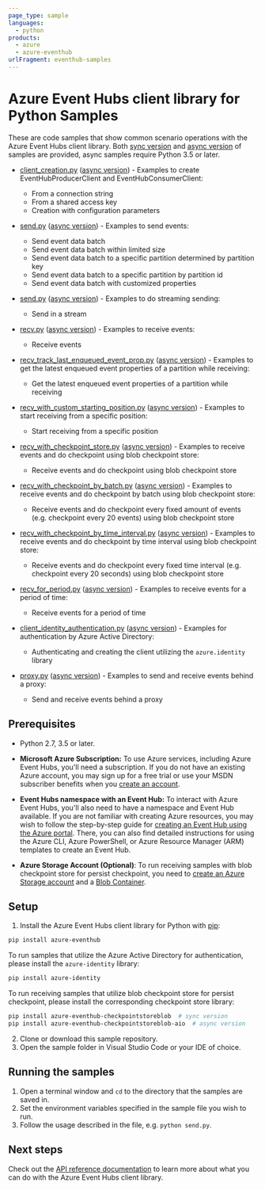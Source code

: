 ```yaml
---
page_type: sample
languages:
  - python
products:
  - azure
  - azure-eventhub
urlFragment: eventhub-samples
---
```


# Azure Event Hubs client library for Python Samples

These are code samples that show common scenario operations with the Azure Event Hubs client library.
Both [sync version](./sync_samples) and [async version](./async_samples) of samples are provided, async samples require Python 3.5 or later.

- [client_creation.py](./sync_samples/client_creation.py) ([async version](./async_samples/client_creation_async.py)) - Examples to create EventHubProducerClient and EventHubConsumerClient:
    - From a connection string
    - From a shared access key
    - Creation with configuration parameters

- [send.py](./sync_samples/send.py) ([async version](./async_samples/send_async.py)) - Examples to send events:
    - Send event data batch
    - Send event data batch within limited size
    - Send event data batch to a specific partition determined by partition key
    - Send event data batch to a specific partition by partition id
    - Send event data batch with customized properties

- [send.py](./sync_samples/send_stream.py) ([async version](./async_samples/send_stream_async.py)) - Examples to do streaming sending:
    - Send in a stream

- [recv.py](./sync_samples/recv.py) ([async version](./async_samples/recv_async.py)) - Examples to receive events:
    - Receive events

- [recv_track_last_enqueued_event_prop.py](./sync_samples/recv_track_last_enqueued_event_prop.py) ([async version](./async_samples/recv_track_last_enqueued_event_prop_async.py)) - Examples to get the latest enqueued event properties of a partition while receiving:
    - Get the latest enqueued event properties of a partition while receiving

- [recv_with_custom_starting_position.py](./sync_samples/recv_with_custom_starting_position.py) ([async version](./async_samples/recv_with_custom_starting_position_async.py)) - Examples to start receiving from a specific position:
    - Start receiving from a specific position

- [recv_with_checkpoint_store.py](./sync_samples/recv_with_checkpoint_store.py) ([async version](./async_samples/recv_with_checkpoint_store_async.py)) - Examples to receive events and do checkpoint using blob checkpoint store:
    - Receive events and do checkpoint using blob checkpoint store

- [recv_with_checkpoint_by_batch.py](./sync_samples/recv_with_checkpoint_by_batch.py) ([async version](./async_samples/recv_with_checkpoint_by_batch_async.py)) - Examples to receive events and do checkpoint by batch using blob checkpoint store:
    - Receive events and do checkpoint every fixed amount of events (e.g. checkpoint every 20 events) using blob checkpoint store

- [recv_with_checkpoint_by_time_interval.py](./sync_samples/recv_with_checkpoint_by_time_interval.py) ([async version](./async_samples/recv_with_checkpoint_by_time_interval_async.py)) - Examples to receive events and do checkpoint by time interval using blob checkpoint store:
    - Receive events and do checkpoint every fixed time interval (e.g. checkpoint every 20 seconds) using blob checkpoint store

- [recv_for_period.py](./sync_samples/recv_for_period.py) ([async version](./async_samples/recv_for_period_async.py)) - Examples to receive events for a period of time:
    - Receive events for a period of time


- [client_identity_authentication.py](./sync_samples/client_identity_authentication.py) ([async version](./async_samples/client_identity_authentication_async.py)) - Examples for authentication by Azure Active Directory:
    - Authenticating and creating the client utilizing the `azure.identity` library


- [proxy.py](./sync_samples/proxy.py) ([async version](./async_samples/proxy_async.py)) - Examples to send and receive events behind a proxy:
    - Send and receive events behind a proxy

## Prerequisites
- Python 2.7, 3.5 or later.
- **Microsoft Azure Subscription:**  To use Azure services, including Azure Event Hubs, you'll need a subscription.
If you do not have an existing Azure account, you may sign up for a free trial or use your MSDN subscriber benefits when you [create an account](https://account.windowsazure.com/Home/Index).

- **Event Hubs namespace with an Event Hub:** To interact with Azure Event Hubs, you'll also need to have a namespace and Event Hub  available.
If you are not familiar with creating Azure resources, you may wish to follow the step-by-step guide
for [creating an Event Hub using the Azure portal](https://docs.microsoft.com/en-us/azure/event-hubs/event-hubs-create).
There, you can also find detailed instructions for using the Azure CLI, Azure PowerShell, or Azure Resource Manager (ARM) templates to create an Event Hub.

- **Azure Storage Account (Optional)**: To run receiving samples with blob checkpoint store for persist checkpoint, you need to [create an Azure Storage account](https://docs.microsoft.com/en-us/azure/storage/common/storage-quickstart-create-account?tabs=azure-portal) and a [Blob Container](https://docs.microsoft.com/en-us/azure/storage/blobs/storage-quickstart-blobs-portal#create-a-container).

## Setup

1. Install the Azure Event Hubs client library for Python with [pip](https://pypi.org/project/pip/):
```bash
pip install azure-eventhub
```

To run samples that utilize the Azure Active Directory for authentication, please install the `azure-identity` library:
```bash
pip install azure-identity
```

To run receiving samples that utilize blob checkpoint store for persist checkpoint, please install the corresponding checkpoint store library:
```bash
pip install azure-eventhub-checkpointstoreblob  # sync version
pip install azure-eventhub-checkpointstoreblob-aio  # async version
```
2. Clone or download this sample repository.
3. Open the sample folder in Visual Studio Code or your IDE of choice.

## Running the samples

1. Open a terminal window and `cd` to the directory that the samples are saved in.
2. Set the environment variables specified in the sample file you wish to run.
3. Follow the usage described in the file, e.g. `python send.py`.

## Next steps

Check out the [API reference documentation](https://azuresdkdocs.blob.core.windows.net/$web/python/azure-eventhub/5.0.0/azure.eventhub.html) to learn more about
what you can do with the Azure Event Hubs client library.
